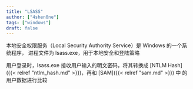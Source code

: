 ```yaml
---
title: "LSASS"
author: ["4shen0ne"]
tags: ["windows"]
draft: false
---
```


本地安全权限服务（Local Security Authority Service）是 Windows 的一个系统程序，
进程文件为 lsass.exe，用于本地安全和登陆策略

用户登录时，lsass.exe 接收用户输入的明文密码，将其转换成 [NTLM Hash]({{< relref "ntlm_hash.md" >}})，再和 [SAM]({{< relref "sam.md" >}}) 中
的用户数据进行比较
